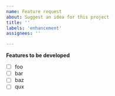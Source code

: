 ```yaml
---
name: Feature request
about: Suggest an idea for this project
title: ''
labels: 'enhancement'
assignees: ''

---
```


**Features to be developed**

* [ ] foo
* [ ] bar
* [ ] baz
* [ ] qux